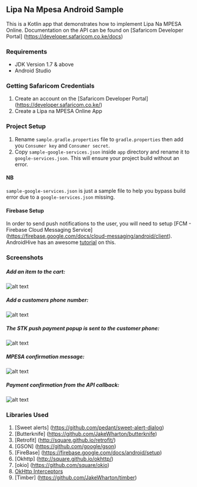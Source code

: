 Lipa Na Mpesa Android Sample
------------------------------
This is a Kotlin app that demonstrates how to implement Lipa Na MPESA Online.
Documentation on the API can be found on [Safaricom Developer Portal] (https://developer.safaricom.co.ke/docs)

### Requirements

* JDK Version 1.7 & above
* Android Studio

### Getting Safaricom Credentials
1. Create an account on the [Safaricom Developer Portal] (https://developer.safaricom.co.ke/)
2. Create a Lipa na MPESA Online App

### Project Setup
1. Rename  `sample.gradle.properties` file to `gradle.properties` then add you `Consumer key` and `Consumer secret`.
2. Copy `sample-google-services.json` inside `app` directory and rename it to `google-services.json`. This will ensure your project build without an error.

#### NB
`sample-google-services.json` is just a sample file to help you bypass build error due to a `google-services.json` missing. 

####  Firebase Setup
In order to send push notifications to the user, you will need to setup [FCM - Firebase Cloud Messaging Service] (https://firebase.google.com/docs/cloud-messaging/android/client). AndroidHive has an awesome [tutorial](https://www.androidhive.info/2012/10/android-push-notifications-using-google-cloud-messaging-gcm) on this. 

###  Screenshots

##### Add an item to the cart: 
![alt text](https://github.com/safaricom/LNMOnlineAndroidSample/blob/master/art/a.jpg "Screen A")

##### Add a customers phone number: 
![alt text](https://github.com/safaricom/LNMOnlineAndroidSample/blob/master/art/b.jpg "Screen B")

##### The STK push payment popup is sent to the customer phone: 
![alt text](https://github.com/safaricom/LNMOnlineAndroidSample/blob/master/art/c.jpg "Screen C")

##### MPESA confirmation message: 
![alt text](https://github.com/Jaymo/LNMOnlineAndroidSample/blob/master/art/d.jpg "Screen D")

##### Payment confirmation from the API callback: 
![alt text](https://github.com/safaricom/LNMOnlineAndroidSample/blob/master/art/e.jpg "Screen E")

### Libraries Used
1. [Sweet alerts] (https://github.com/pedant/sweet-alert-dialog)
2. [Butterknife] (https://github.com/JakeWharton/butterknife)
3. [Retrofit] (http://square.github.io/retrofit/)
4. [GSON] (https://github.com/google/gson)
5. [FireBase] (https://firebase.google.com/docs/android/setup)
6. [Okhttp] (http://square.github.io/okhttp/)
7. [okio] (https://github.com/square/okio)
8. [OkHttp Interceptors](https://github.com/square/okhttp/wiki/Interceptors)
9. [Timber] (https://github.com/JakeWharton/timber)
